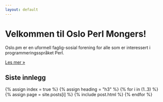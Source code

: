 ```yaml
---
layout: default
---
```


# Velkommen til Oslo Perl Mongers!

Oslo.pm er en uformell faglig-sosial forening for alle som er interessert i
programmeringsspråket Perl.

<a href="/about">Les mer »</a>

## Siste innlegg

{% assign index = true %}
{% assign heading = "h3" %}
{% for i in (1..3) %}
  {% assign page = site.posts[i] %}
  {% include post.html %}
{% endfor %}

